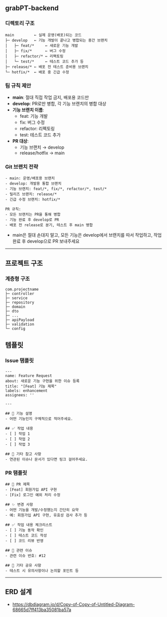 ## grabPT-backend
### 디렉토리 구조
```
main         ← 실제 운영(배포)되는 코드
├─ develop   ← 기능 개발이 끝나고 병합되는 중간 브랜치
│   ├─ feat/*     ← 새로운 기능 개발
│   ├─ fix/*      ← 버그 수정
│   ├─ refactor/* ← 리팩토링
│   └─ test/*     ← 테스트 코드 추가 등
├─ release/* ← 배포 전 테스트 준비용 브랜치
└─ hotfix/*  ← 배포 중 긴급 수정
```

### 팀 규칙 제안
- **main**: 절대 직접 작업 금지, 배포용 코드만
- **develop**: PR로만 병합, 각 기능 브랜치의 병합 대상
- **기능 브랜치 이름**:
    - feat: 기능 개발
    - fix: 버그 수정
    - refactor: 리펙토링
    - test: 테스트 코드 추가
- **PR 대상**:
    - 기능 브랜치 → develop
    - release/hotfix → main

### Git 브랜치 전략
```
- main: 운영/배포용 브랜치
- develop: 개발용 통합 브랜치
- 기능 브랜치: feat/*, fix/*, refactor/*, test/*
- 릴리즈 브랜치: release/*
- 긴급 수정 브랜치: hotfix/*

PR 규칙:
- 모든 브랜치는 PR을 통해 병합
- 기능 완료 후 develop로 PR
- 배포 전 release로 분기, 테스트 후 main 병합
```
- main은 절대 손대지 말고, 모든 기능은 develop에서 브랜치를 따서 작업하고, 작업 완료 후 develop으로 PR 보내주세요

---

## 프로젝트 구조
### 계층형 구조

```
com.projectname
├─ controller
├─ service
├─ repository
├─ domain
├─ dto
├─ ...
├─ apiPayload
├─ validation
└─ config
```
## 템플릿

### Issue 탬플릿

```
---
name: Feature Request
about: 새로운 기능 구현을 위한 이슈 등록
title: "[Feat] 기능 제목"
labels: enhancement
assignees: ''

---

## 📌 기능 설명
- 어떤 기능인지 구체적으로 적어주세요.

## ✅ 작업 내용
- [ ] 작업 1
- [ ] 작업 2
- [ ] 작업 3

## 💬 기타 참고 사항
- 연관된 이슈나 문서가 있다면 링크 걸어주세요.
```

### PR 탬플릿

```
## 📌 PR 제목
- [Feat] 회원가입 API 구현
- [Fix] 로그인 예외 처리 수정

## ✨ 변경 사항
- 어떤 기능을 개발/수정했는지 간단히 요약
- 예: 회원가입 API 구현, 유효성 검사 추가 등

## ✅ 작업 내용 체크리스트
- [ ] 기능 동작 확인
- [ ] 테스트 코드 작성
- [ ] 코드 리뷰 반영

## 📎 관련 이슈
- 관련 이슈 번호: #12

## 💬 기타 공유 사항
- 테스트 시 유의사항이나 논의할 포인트 등
```

---

## ERD 설계
- https://dbdiagram.io/d/Copy-of-Copy-of-Untitled-Diagram-68665d7ff413ba35081ba57a

